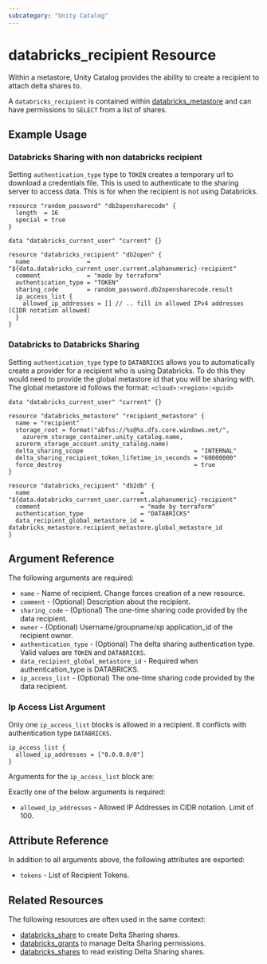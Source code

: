 ```yaml
---
subcategory: "Unity Catalog"
---
```

# databricks_recipient Resource

Within a metastore, Unity Catalog provides the ability to create a recipient to attach delta shares to.

A `databricks_recipient` is contained within [databricks_metastore](metastore.md) and can have permissions to `SELECT` from a list of shares.

## Example Usage

### Databricks Sharing with non databricks recipient

Setting `authentication_type` type to `TOKEN` creates a temporary url to download a credentials file. This is used to
authenticate to the sharing server to access data. This is for when the recipient is not using Databricks.

```hcl
resource "random_password" "db2opensharecode" {
  length  = 16
  special = true
}

data "databricks_current_user" "current" {}

resource "databricks_recipient" "db2open" {
  name                = "${data.databricks_current_user.current.alphanumeric}-recipient"
  comment             = "made by terraform"
  authentication_type = "TOKEN"
  sharing_code        = random_password.db2opensharecode.result
  ip_access_list {
    allowed_ip_addresses = [] // .. fill in allowed IPv4 addresses (CIDR notation allowed)
  }
}
```

### Databricks to Databricks Sharing

Setting `authentication_type` type to `DATABRICKS` allows you to automatically create a provider for a recipient who
is using Databricks. To do this they would need to provide the global metastore id that you will be sharing with. The
global metastore id follows the format: `<cloud>:<region>:<guid>`

```hcl
data "databricks_current_user" "current" {}

resource "databricks_metastore" "recipient_metastore" {
  name = "recipient"
  storage_root = format("abfss://%s@%s.dfs.core.windows.net/",
    azurerm_storage_container.unity_catalog.name,
  azurerm_storage_account.unity_catalog.name)
  delta_sharing_scope                               = "INTERNAL"
  delta_sharing_recipient_token_lifetime_in_seconds = "60000000"
  force_destroy                                     = true
}

resource "databricks_recipient" "db2db" {
  name                               = "${data.databricks_current_user.current.alphanumeric}-recipient"
  comment                            = "made by terraform"
  authentication_type                = "DATABRICKS"
  data_recipient_global_metastore_id = databricks_metastore.recipient_metastore.global_metastore_id
}
```

## Argument Reference

The following arguments are required:

* `name` - Name of recipient. Change forces creation of a new resource.
* `comment` - (Optional) Description about the recipient.
* `sharing_code` - (Optional) The one-time sharing code provided by the data recipient.
* `owner` - (Optional) Username/groupname/sp application_id of the recipient owner.
* `authentication_type` - (Optional) The delta sharing authentication type. Valid values are `TOKEN` and `DATABRICKS`.
* `data_recipient_global_metastore_id` - Required when authentication_type is DATABRICKS.
* `ip_access_list` - (Optional) The one-time sharing code provided by the data recipient.

### Ip Access List Argument

Only one `ip_access_list` blocks is allowed in a recipient. It conflicts with authentication type `DATABRICKS`.

```hcl
ip_access_list {
  allowed_ip_addresses = ["0.0.0.0/0"]
}
```

Arguments for the `ip_access_list` block are:

Exactly one of the below arguments is required:

* `allowed_ip_addresses` - Allowed IP Addresses in CIDR notation. Limit of 100.

## Attribute Reference

In addition to all arguments above, the following attributes are exported:

* `tokens` - List of Recipient Tokens.

## Related Resources

The following resources are often used in the same context:

* [databricks_share](share.md) to create Delta Sharing shares.
* [databricks_grants](grants.md) to manage Delta Sharing permissions.
* [databricks_shares](../data-sources/shares.md) to read existing Delta Sharing shares.
